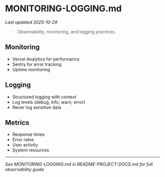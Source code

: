 # MONITORING-LOGGING.md
*Last updated 2025-10-29*

> Observability, monitoring, and logging practices.

## Monitoring

- Vercel Analytics for performance
- Sentry for error tracking
- Uptime monitoring

## Logging

- Structured logging with context
- Log levels (debug, info, warn, error)
- Never log sensitive data

## Metrics

- Response times
- Error rates
- User activity
- System resources

---

*See MONITORING-LOGGING.md in README-PROJECT-DOCS.md for full observability guide*
